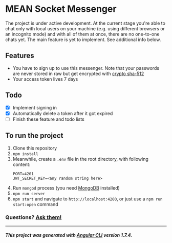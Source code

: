 # MEAN Socket Messenger

The project is under active development. At the current stage you're able to chat only with local users on your machine (e.g. using different browsers or an incognito mode) and with all of them at once, there are no one-to-one chats yet. The main feature is yet to implement. See additional info below.

## Features

* You have to sign up to use this messenger. Note that your passwords are never stored in raw but get encrypted with [crypto sha-512]
* Your access token lives 7 days

## Todo

- [x] Implement signing in
- [x] Automatically delete a token after it got expired
- [ ] Finish these feature and todo lists

## To run the project

1. Clone this repository
1. `npm install`
1. Meanwhile, create a `.env` file in the root directory, with following content:
   ```text
   PORT=4201
   JWT_SECRET_KEY=<any random string here>
   ```
1. Run `mongod` process (you need [MongoDB][install mongodb] installed)
1. `npm run server`
1. `npm start` and navigate to `http://localhost:4200`, or just use a `npm run start:open` command

### Questions? [Ask them!](mailto:alex94orlovsky@gmail.com)

---

##### This project was generated with [Angular CLI](https://github.com/angular/angular-cli) version 1.7.4.

[crypto sha-512]: https://nodejs.org/api/crypto.html#crypto_crypto_pbkdf2sync_password_salt_iterations_keylen_digest
[install mongodb]: https://docs.mongodb.com/manual/installation/
